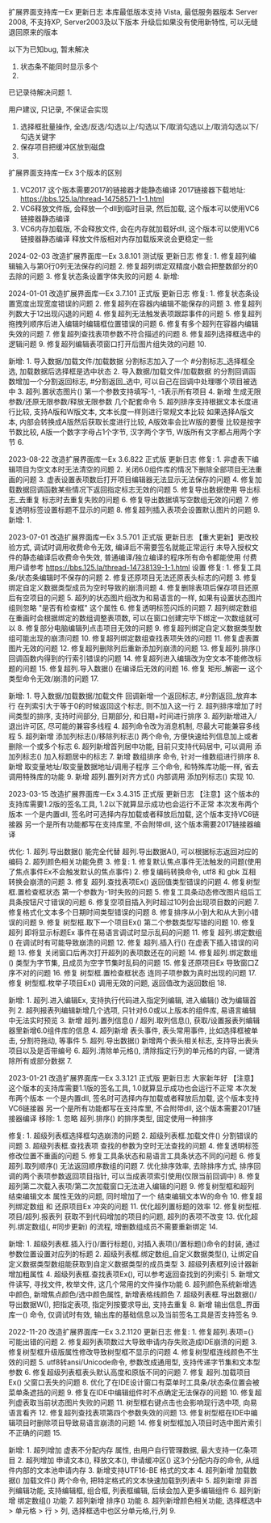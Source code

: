 扩展界面支持库一Ex 更新日志
本库最低版本支持 Vista, 最低服务器版本 Server 2008, 不支持XP, Server2003及以下版本
升级后如果没有使用新特性, 可以无缝退回原来的版本

以下为已知bug, 暂未解决
1. 状态条不能同时显示多个
2. 

已记录待解决问题
1. 

用户建议, 只记录, 不保证会实现
1. 选择框批量操作, 全选/反选/勾选以上/勾选以下/取消勾选以上/取消勾选以下/勾选关键字
2. 保存项目把缓冲区放到磁盘
3. 



扩展界面支持库一Ex 3个版本的区别
1. VC2017 这个版本需要2017的链接器才能静态编译
    2017链接器下载地址: https://bbs.125.la/thread-14758571-1-1.html
2. VC6释放文件版, 会释放一个dll到临时目录, 然后加载, 这个版本可以使用VC6链接器静态编译
3. VC6内存加载版, 不会释放文件, 会在内存就加载好dll, 这个版本可以使用VC6链接器静态编译
    释放文件版相对内存加载版来说会更稳定一些
    
    

2024-02-03
改造扩展界面库一Ex 3.8.101 测试版 更新日志
修复:
    1. 修复超列编辑输入与第0行0列无法保存的问题
    2. 修复超列绑定双精度小数会把整数部分的0去除的问题
    3. 修复状态条设置字体失败的问题
	4. 
新增:


2024-01-01
改造扩展界面库一Ex 3.7.101 正式版 更新日志
修复:
    1. 修复状态条设置宽度出现宽度错误的问题
    2. 修复超列在容器内编辑不能保存的问题
    3. 修复超列列数大于12出现闪退的问题
    4. 修复超列无法触发表项跟踪事件的问题
    5. 修复超列拖拽列顺序后进入编辑时编辑框位置错误的问题
    6. 修复有多个超列在容器内编辑失效的问题
    7. 修复超列查找表项参数不符合描述的问题
    8. 修复超列选择框选中的逻辑问题
    9. 修复超列编辑表项窗口打开后图片组失效的问题
    10. 

新增:
    1. 导入数据/加载文件/加载数据 分割标志加入了一个 #分割标志_选择框全选, 加载数据后选择框是选中状态
    2. 导入数据/加载文件/加载数据 的分割回调函数增加一个分割返回标志, #分割返回_选中, 可以自己在回调中处理哪个项目被选中
    3. 超列.置状态图片() 第一个参数支持填写-1, -1表示所有项目
    4. 新增 生成无限参数/还原无限参数/释放无限参数 几个配套命令
    5. 超列排序支持根据文本长度进行比较, 支持A版和W版文本, 文本长度一样则进行常规文本比较
        如果选择A版文本, 内部会转换成A版然后获取长度进行比较, A版效率会比W版的要慢
        比较是按字节数比较, A版一个数字字母占1个字节, 汉字两个字节, W版所有文字都占用两个字节
    6. 
    




2023-08-22
改造扩展界面库一Ex 3.6.822 正式版 更新日志
修复:
    1. 非虚表下编辑项目为空文本时无法清空的问题
    2. 关闭6.0组件库的情况下删除全部项目无法重画的问题
    3. 虚表设置表项数后打开项目编辑器无法显示无法保存的问题
    4. 修复加载数据回调函数某些情况下返回指定标志无效的问题
    5. 修复导出数据使用 导出标志_去重复 标志时去重复失败的问题
    6. 修复导出数据填写空数组无效的问题
    7. 修复透明标签设置标题不显示的问题
    8. 修复超列插入表项会设置默认图片的问题
    9. 
新增:
    1. 

2023-07-01
改造扩展界面库一Ex 3.5.701 正式版 更新日志
【重大更新】更改校验方式, 调试时调用收费命令无效, 编译后不需要签名就能正常运行
未导入授权文件的静态编译后收费命令失效, 普通编译/独立编译的程序所有命令都能使用
付费用户请参考 https://bbs.125.la/thread-14738139-1-1.html 设置
修复:
    1. 修复工具条/状态条编辑时不保存的问题
    2. 修复还原项目无法还原表头标志的问题
    3. 修复绑定自定义数据类型成员为空时导致的崩溃问题
    4. 修复删除表项后保存项目还原后有空项目的问题
    5. 超列的状态图片组改为和易语言的一样, 如果有设置状态图片组则忽略 "是否有检查框" 这个属性
    6. 修复透明标签闪烁的问题
    7. 超列绑定数组在重画时会根据绑定的数组调整表项数, 可以在窗口创建完毕下绑定一次数组就可以
    8. 修复部分电脑编辑列点击项目无效的问题
    9. 修复超列绑定自定义数据类型数组可能出现的崩溃问题
   10. 修复超列绑定数组查找表项失效的问题
   11. 修复虚表置图片无效的问题
   12. 修复超列删除列后重新添加列崩溃的问题
   13. 修复超列.排序() 回调函数内得到的行索引错误的问题
   14. 修复超列进入编辑改为空文本不能修改标题的问题
   15. 修复超列.导入数据() 在编译后无效的问题
   16. 修复 矩形_解密一 这个类型命令无效/崩溃的问题
   17. 
   
新增:
    1. 导入数据/加载数据/加载文件 回调新增一个返回标志, #分割返回_放弃本行
        在列索引大于等于0的时候返回这个标志, 则不加入这一行
    2. 超列排序增加了时间类型的排序, 支持时间部分, 日期部分, 和日期+时间进行排序
    3. 超列新增进入/退出许可区, 尽可能的兼容多线程
    4. 超列命令改为消息机制, 尽最大可能兼容多线程
    5. 超列新增 添加列标志()/移除列标志() 两个命令, 方便快速给列信息加上或者删除一个或多个标志
    6. 超列新增首列居中功能, 目前只支持代码居中, 可以调用 添加列标志() 加入标题居中的标志
    7. 新增 数组排序 命令, 针对一维数组进行排序
    8. 新增 取变量地址/取变量数据地址/调用子程序 三个命令, 和特殊库功能一样, 省去调用特殊库的功能
    9. 新增 超列.置列对齐方式() 内部调用 添加列标志() 实现
   10. 
   
    
    
    
    

2023-03-15
改造扩展界面库一Ex 3.4.315 正式版 更新日志
【注意】这个版本的支持库需要1.2版的签名工具, 1.2以下就算显示成功也会运行不正常
本次发布两个版本
一个是内置dll, 签名时可选择内存加载或者释放后加载, 这个版本支持VC6链接器
另一个是所有功能都写在支持库里, 不会附带dll, 这个版本需要2017链接器编译

优化:
    1. 超列.导出数据() 能完全代替 超列.导出数据A(), 可以根据标志返回对应的编码
    2. 超列颜色相关功能免费
    3. 
修复:
    1. 修复默认焦点事件无法触发的问题(使用了焦点事件Ex不会触发默认的焦点事件)
    2. 修复编码转换命令, utf8 和 gbk 互相转换会崩溃的问题
    3. 修复 超列.查找表项Ex() 返回值类型错误的问题
    4. 修复树型框.置检查框状态 第一个参数为-1时失败的问题
    5. 修复工具条动态修改图片组后工具条按钮尺寸错误的问题
    6. 修复空项目插入列时超过10列会出现项目数的问题
    7. 修复格式化文本多个日期时间类型错误的问题
    8. 修复排序从小到大和从大到小错误的问题
    9. 修复 树型框.取下一个项目Ex() 第二个参数类型写错的问题
   10. 修复超列 即将显示标题Ex 事件在易语言调试时显示乱码的问题
   11. 修复 超列.绑定数组() 在调试时有可能导致崩溃的问题
   12. 修复 超列.插入行() 在虚表下插入错误的问题
   13. 修复 关闭窗口后再次打开超列的表项数还在的问题
   14. 修复超列.绑定数组() 类型为字节集, 且成员为空字节集时乱码的问题
   15. 修复还原项目Ex 导致窗口Z序不对的问题
   16. 修复 树型框.置检查框状态 连同子项参数为真时出现的问题
   17. 修复 树型框.枚举子项目Ex() 调用无效的问题, 返回值改为返回数组
   18. 

新增:
    1. 超列.进入编辑Ex, 支持执行代码进入指定列编辑, 进入编辑() 改为编辑首列
    2. 超列报表列编辑新增几个选项, 只针对6.0或以上版本的组件库, 易语言编辑中无法实时预览
    3. 新增 超列.置列信息() / 超列.取列信息(), 获取/设置报表列编辑器里新增6.0组件库的信息
    4. 超列新增 表头事件, 表头常用事件, 比如选择框被单击, 分割符拖动, 等事件
    5. 超列.导出数据() 新增两个表头相关标志, 支持导出表头项目以及是否带编号
    6. 超列.清除单元格(), 清除指定行列的单元格的内容, 一键清除所有或部分数据
    7. 




2023-01-21
改造扩展界面库一Ex 3.3.121 正式版 更新日志  大家新年好
【注意】这个版本的支持库需要1.1版的签名工具, 1.0就算显示成功也会运行不正常
本次发布两个版本
一个是内置dll, 签名时可选择内存加载或者释放后加载, 这个版本支持VC6链接器
另一个是所有功能都写在支持库里, 不会附带dll, 这个版本需要2017链接器编译
移除:
    1. 忽略 超列.排序() 的排序类型, 固定使用一种排序
    
修复:
    1. 超级列表框选择框勾选崩溃的问题
    2. 超级列表框.加载文件() 分割错误的问题
    3. 超级列表框.查找表项 查找的参数为空时无法查找的问题
    4. 修复透明标签修改位置不重画的问题
    5. 修复工具条状态和易语言工具条状态不同的问题
    6. 修复超列.取列顺序() 无法返回顺序数组的问题
    7. 优化排序效率, 去除排序方式, 排序回调的两个表项参数返回项目指针, 可以当成表项索引使用(仅限当前回调中)
    8. 修复超列第二次载入表项/第二次加载窗口无法进入编辑的问题
    9. 修复树型框和超列 结束编辑文本 属性无效的问题, 同时增加了一个 结束编辑文本W的命令
   10. 修复超列绑定数组 和 还原项目Ex 冲突的问题
   11. 优化超列置标题的效率
   12. 修复树型框.项目/超列.报表列 获取不到代码增加的项目的问题, 超列的表项不改变
   13. 优化超列.绑定数组(, #同步更新) 的流程, 增删数组成员不需要重新绑定
   14. 
   
新增:
    1. 超级列表框.插入行()/置行标题(), 对插入表项()/置标题()命令的封装, 通过参数位置设置对应列的标题
    2. 超级列表框.绑定数组_自定义数据类型(), 让绑定自定义数据类型数组能获取到自定义数据类型的成员类型
    3. 超级列表框列设计器新增加粗属性
    4. 超级列表框.查找表项Ex(), 可以参考返回查找到的列索引
    5. 新增文件读写, 寻找文件, 枚举文件, 这几个常用的文件操作功能
    6. 超列颜色系统新增选中颜色, 新增焦点颜色/选中颜色属性, 新增表格线颜色
    7. 超级列表框.导出数据()/导出数据W(), 把指定表项, 指定列按要求导出, 支持去重复
    8. 新增 输出信息_界面库一() 命令, 仅调试时有效, 输出库的基础信息以及当前签名工具是否支持签名
    9. 




2022-11-20
改造扩展界面库一Ex 3.2.1120 更新日志
修复:
    1. 修复超列.表项={} 可能出错的问题
    2. 修复超列表项数过大导致申请内存失败造成IDE崩溃的问题
    3. 修复树型框升级版属性修改导致树型框不显示的问题
    4. 修复树型框连线颜色不生效的问题
    5. utf8转ansi/Unicode命令, 参数改成通用型, 支持传递字节集和文本型参数
    6. 修复超级列表框表头默认高度和原版不同的问题
    7. 修复 超列.加载项目Ex() 父窗口丢失的问题
    8. 优化了在IDE设计窗口有菜单时工具条/状态条位置会被菜单条遮挡的问题
    9. 修复在IDE中编辑组件时不点确定无法保存的问题
   10. 修复超列虚表取当前状态图片失败的问题
   11. 树型框右键点击也会影响现行选中项, 向易语言看齐
   12. 修复超列查找表项第四个参数失效的问题
   13. 修复树型框在IDE中编辑项目时删除项目导致易语言崩溃的问题
   14. 修复树型框加入项目时选中图片索引不正确的问题
   15. 
   
新增:
    1. 超列增加 虚表不分配内存 属性, 由用户自行管理数据, 最大支持一亿条项目
    2. 超列增加 申请文本(), 释放文本(), 申请缓冲区() 这3个分配内存的命令, 从组件内部的文本池申请内存
    3. 新增支持UTF16-BE 格式的文本
    4. 超列新增 加载数据() 加载文件() 两个命令, 把特定格式的文本快速加载到列表中
    5. 超列新增 非首列编辑功能, 支持编辑框, 组合框, 列表框编辑, 后续会加入更多编辑组件
    6. 超列新增 绑定数组() 功能
    7. 超列新增 排序() 功能
    8. 超列新增颜色相关功能, 选择框选中 > 单元格 > 行 > 列, 选择框选中也区分单元格,行,列
    9. 
